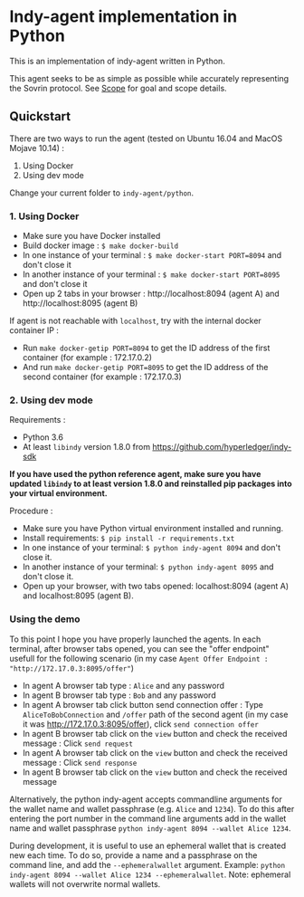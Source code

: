 # Indy-agent implementation in Python

This is an implementation of indy-agent written in Python.

This agent seeks to be as simple as possible while accurately representing
the Sovrin protocol. See [Scope](scope.md) for goal and scope details.

## Quickstart

There are two ways to run the agent (tested on Ubuntu 16.04 and MacOS Mojave 10.14) :
1. Using Docker
2. Using dev mode

Change your current folder to `indy-agent/python`.

### 1. Using Docker

* Make sure you have Docker installed
* Build docker image : `$ make docker-build`
* In one instance of your terminal : `$ make docker-start PORT=8094` and don't close it
* In another instance of your terminal : `$ make docker-start PORT=8095` and don't close it
* Open up 2 tabs in your browser : http://localhost:8094 (agent A) and http://localhost:8095 (agent B)

If agent is not reachable with `localhost`, try with the internal docker container IP :
* Run `make docker-getip PORT=8094` to get the ID address of the first container (for example : 172.17.0.2)
* And run `make docker-getip PORT=8095` to get the ID address of the second container (for example : 172.17.0.3)

### 2. Using dev mode

Requirements :
* Python 3.6
* At least `libindy` version 1.8.0 from https://github.com/hyperledger/indy-sdk

**If you have used the python reference agent, make sure you have updated `libindy` to at least version 1.8.0 and
reinstalled pip packages into your virtual environment.**

Procedure :
* Make sure you have Python virtual environment installed and running.
* Install requirements: `$ pip install -r requirements.txt`
* In one instance of your terminal: `$ python indy-agent 8094` and don't close it.
* In another instance of your terminal: `$ python indy-agent 8095` and don't close it.
* Open up your browser, with two tabs opened: localhost:8094 (agent A) and localhost:8095 (agent B).

### Using the demo

To this point I hope you have properly launched the agents. In each terminal, 
after browser tabs opened, you can see the "offer endpoint" usefull for
the following scenario (in my case `Agent Offer Endpoint : "http://172.17.0.3:8095/offer"`)

* In agent A browser tab type : `Alice` and any password
* In agent B browser tab type : `Bob` and any password
* In agent A browser tab click button send connection offer : Type `AliceToBobConnection` and `/offer` path of the second agent (in my case it was http://172.17.0.3:8095/offer), click `send connection offer`
* In agent B browser tab click on the `view` button and check the received message : Click `send request`
* In agent A browser tab click on the `view` button and check the received message : Click `send response`
* In agent B browser tab click on the `view` button and check the received message

Alternatively, the python indy-agent accepts commandline arguments for the wallet 
name and wallet passphrase (e.g. `Alice` and `1234`). To do this after entering 
the port number in the command line arguments add in the wallet name and wallet 
passphrase `python indy-agent 8094 --wallet Alice 1234`.

During development, it is useful to use an ephemeral wallet that is created new 
each time. To do so, provide a name and a passphrase on the command line, and 
add the `--ephemeralwallet` argument. 
Example: `python indy-agent 8094 --wallet Alice 1234 --ephemeralwallet`. 
Note: ephemeral wallets will not overwrite normal wallets.
